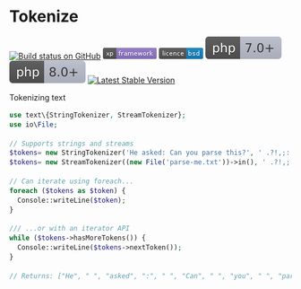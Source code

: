 Tokenize
========

[![Build status on GitHub](https://github.com/xp-framework/tokenize/workflows/Tests/badge.svg)](https://github.com/xp-framework/tokenize/actions)
[![XP Framework Module](https://raw.githubusercontent.com/xp-framework/web/master/static/xp-framework-badge.png)](https://github.com/xp-framework/core)
[![BSD Licence](https://raw.githubusercontent.com/xp-framework/web/master/static/licence-bsd.png)](https://github.com/xp-framework/core/blob/master/LICENCE.md)
[![Requires PHP 7.0+](https://raw.githubusercontent.com/xp-framework/web/master/static/php-7_0plus.svg)](http://php.net/)
[![Supports PHP 8.0+](https://raw.githubusercontent.com/xp-framework/web/master/static/php-8_0plus.svg)](http://php.net/)
[![Latest Stable Version](https://poser.pugx.org/xp-framework/tokenize/version.png)](https://packagist.org/packages/xp-framework/tokenize)

Tokenizing text

```php
use text\{StringTokenizer, StreamTokenizer};
use io\File;

// Supports strings and streams
$tokens= new StringTokenizer('He asked: Can you parse this?', ' .?!,;:', true);
$tokens= new StreamTokenizer((new File('parse-me.txt'))->in(), ' .?!,;:', true);

// Can iterate using foreach...
foreach ($tokens as $token) {
  Console::writeLine($token);
}

/// ...or with an iterator API
while ($tokens->hasMoreTokens()) {
  Console::writeLine($tokens->nextToken());
}

// Returns: ["He", " ", "asked", ":", " ", "Can", " ", "you", " ", "parse", " ", "this", "?"]
```
